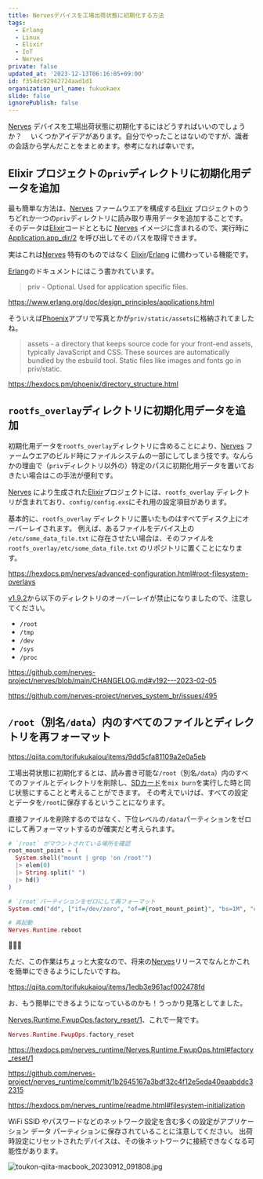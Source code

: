 ```yaml
---
title: Nervesデバイスを工場出荷状態に初期化する方法
tags:
  - Erlang
  - Linux
  - Elixir
  - IoT
  - Nerves
private: false
updated_at: '2023-12-13T06:16:05+09:00'
id: f354dc92942724aad1d1
organization_url_name: fukuokaex
slide: false
ignorePublish: false
---
```


[Nerves] デバイスを工場出荷状態に初期化するにはどうすればいいのでしょうか？　
いくつかアイデアがあります。自分でやったことはないのですが、識者の会話から学んだことをまとめます。参考になれば幸いです。

## Elixir プロジェクトの`priv`ディレクトリに初期化用データを追加

最も簡単な方法は、[Nerves] ファームウエアを構成する[Elixir] プロジェクトのうちどれか一つの`priv`ディレクトリに読み取り専用データを追加することです。 そのデータは[Elixir]コードとともに [Nerves] イメージに含まれるので、実行時に[Application.app_dir/2] を呼び出してそのパスを取得できます。

実はこれは[Nerves] 特有のものではなく [Elixir]/[Erlang] に備わっている機能です。

[Erlang]のドキュメントにはこう書かれています。

> priv - Optional. Used for application specific files.

https://www.erlang.org/doc/design_principles/applications.html

そういえば[Phoenix]アプリで写真とかが`priv/static/assets`に格納されてましたね。

> assets - a directory that keeps source code for your front-end assets, typically JavaScript and CSS. These sources are automatically bundled by the esbuild tool. Static files like images and fonts go in priv/static.

https://hexdocs.pm/phoenix/directory_structure.html

## `rootfs_overlay`ディレクトリに初期化用データを追加

初期化用データを`rootfs_overlay`ディレクトリに含めることにより、[Nerves] ファームウエアのビルド時にファイルシステムの一部にしてしまう技です。なんらかの理由で（`priv`ディレクトリ以外の）特定のパスに初期化用データを置いておきたい場合はこの手法が便利です。

[Nerves] により生成された[Elixir]プロジェクトには、`rootfs_overlay` ディレクトリが含まれており、`config/config.exs`にそれ用の設定項目があります。

基本的に、`rootfs_overlay` ディレクトリに置いたものはすべてディスク上にオーバーレイされます。 例えば、あるファイルをデバイス上の `/etc/some_data_file.txt` に存在させたい場合は、そのファイルを `rootfs_overlay/etc/some_data_file.txt` のリポジトリに置くことになります。

https://hexdocs.pm/nerves/advanced-configuration.html#root-filesystem-overlays

[v1.9.2](https://github.com/nerves-project/nerves/blob/main/CHANGELOG.md#v192---2023-02-05)から以下のディレクトリのオーバーレイが禁止になりましたので、注意してください。
- `/root`
- `/tmp`
- `/dev`
- `/sys`
- `/proc`

https://github.com/nerves-project/nerves/blob/main/CHANGELOG.md#v192---2023-02-05

https://github.com/nerves-project/nerves_system_br/issues/495

## `/root`（別名`/data`）内のすべてのファイルとディレクトリを再フォーマット

https://qiita.com/torifukukaiou/items/9dd5cfa81109a2e0a5eb

工場出荷状態に初期化するとは、読み書き可能な`/root`（別名`/data`）内のすべてのファイルとディレクトリを削除し、[SDカード]を`mix burn`を実行した時と同じ状態にすることと考えることができます。 その考えでいけば、すべての設定とデータを`/root`に保存するということになります。

直接ファイルを削除するのではなく、下位レベルの`/data`パーティションをゼロにして再フォーマットするのが確実だと考えられます。

```elixir
# `/root` がマウントされている場所を確認
root_mount_point = (
  System.shell("mount | grep 'on /root'")
  |> elem(0)
  |> String.split(" ")
  |> hd()
)

# `/root`パーティションをゼロにして再フォーマット
System.cmd("dd", ["if=/dev/zero", "of=#{root_mount_point}", "bs=1M", "count=1"])

# 再起動
Nerves.Runtime.reboot
```

:tada::tada::tada:

ただ、この作業はちょっと大変なので、将来の[Nerves]リリースでなんとかこれを簡単にできるようにしたいですね。

https://qiita.com/torifukukaiou/items/1edb3e961acf002478fd

お、もう簡単にできるようになっているのかも！うっかり見落としてました。

[Nerves.Runtime.FwupOps.factory_reset/1](https://hexdocs.pm/nerves_runtime/Nerves.Runtime.FwupOps.html#factory_reset/1)、これで一発です。

```elixir
Nerves.Runtime.FwupOps.factory_reset
```

https://hexdocs.pm/nerves_runtime/Nerves.Runtime.FwupOps.html#factory_reset/1

https://github.com/nerves-project/nerves_runtime/commit/1b2645167a3bdf32c4f12e5eda40eaabddc32315

https://hexdocs.pm/nerves_runtime/readme.html#filesystem-initialization

WiFi SSID やパスワードなどのネットワーク設定を含む多くの設定がアプリケーション データ パーティションに保存されていることに注意してください。 出荷時設定にリセットされたデバイスは、その後ネットワークに接続できなくなる可能性があります。

![toukon-qiita-macbook_20230912_091808.jpg](https://qiita-image-store.s3.ap-northeast-1.amazonaws.com/0/82804/fd5c55ec-4fe0-8af6-59bc-bab1ef3d182b.jpeg)

<!-- begin links -->

[Nerves]: https://github.com/nerves-project/nerves
[Elixir]: https://elixir-lang.org/
[Erlang]: https://www.erlang.org/
[Phoenix]: https://www.phoenixframework.org/
[IEx]: https://elixirschool.com/ja/lessons/basics/basics#%E5%AF%BE%E8%A9%B1%E3%83%A2%E3%83%BC%E3%83%89-2
[Application.app_dir/2]: https://hexdocs.pm/elixir/Application.html#app_dir/2
[SDカード]: https://ja.wikipedia.org/wiki/SD%E3%83%A1%E3%83%A2%E3%83%AA%E3%83%BC%E3%82%AB%E3%83%BC%E3%83%89

<!-- end links -->
